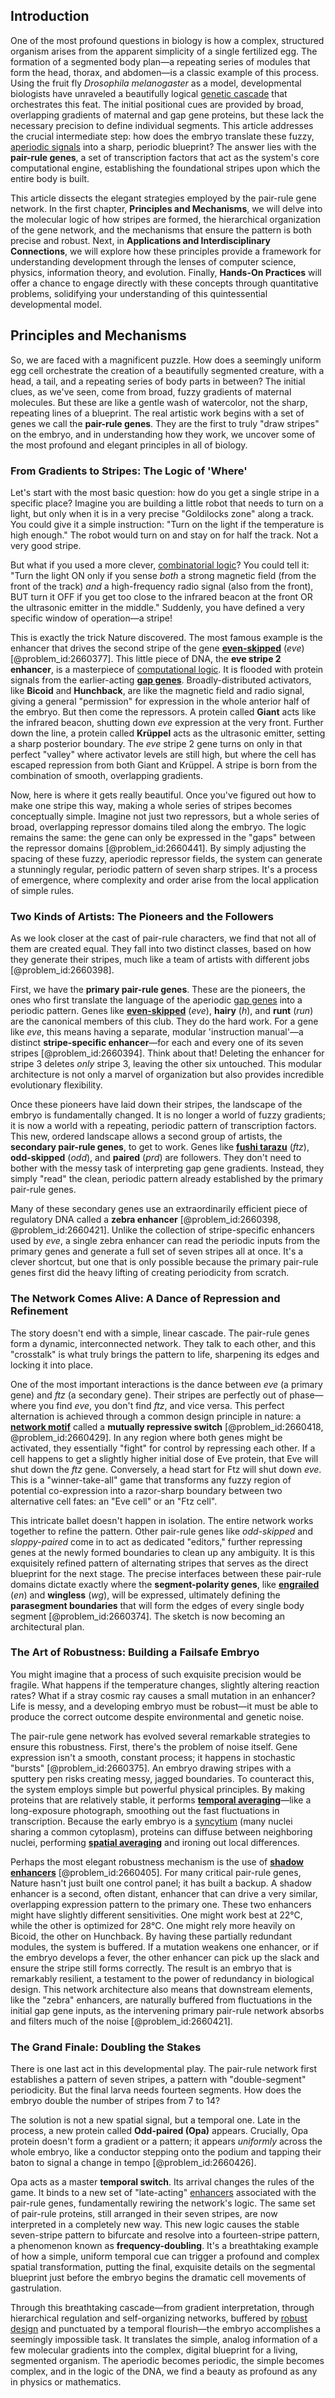 ## Introduction
One of the most profound questions in biology is how a complex, structured organism arises from the apparent simplicity of a single fertilized egg. The formation of a segmented body plan—a repeating series of modules that form the head, thorax, and abdomen—is a classic example of this process. Using the fruit fly *Drosophila melanogaster* as a model, developmental biologists have unraveled a beautifully logical [genetic cascade](@article_id:186336) that orchestrates this feat. The initial positional cues are provided by broad, overlapping gradients of maternal and gap gene proteins, but these lack the necessary precision to define individual segments. This article addresses the crucial intermediate step: how does the embryo translate these fuzzy, [aperiodic signals](@article_id:266031) into a sharp, periodic blueprint? The answer lies with the **pair-rule genes**, a set of transcription factors that act as the system's core computational engine, establishing the foundational stripes upon which the entire body is built.

This article dissects the elegant strategies employed by the pair-rule gene network. In the first chapter, **Principles and Mechanisms**, we will delve into the molecular logic of how stripes are formed, the hierarchical organization of the gene network, and the mechanisms that ensure the pattern is both precise and robust. Next, in **Applications and Interdisciplinary Connections**, we will explore how these principles provide a framework for understanding development through the lenses of computer science, physics, information theory, and evolution. Finally, **Hands-On Practices** will offer a chance to engage directly with these concepts through quantitative problems, solidifying your understanding of this quintessential developmental model.

## Principles and Mechanisms

So, we are faced with a magnificent puzzle. How does a seemingly uniform egg cell orchestrate the creation of a beautifully segmented creature, with a head, a tail, and a repeating series of body parts in between? The initial clues, as we've seen, come from broad, fuzzy gradients of maternal molecules. But these are like a gentle wash of watercolor, not the sharp, repeating lines of a blueprint. The real artistic work begins with a set of genes we call the **pair-rule genes**. They are the first to truly "draw stripes" on the embryo, and in understanding how they work, we uncover some of the most profound and elegant principles in all of biology.

### From Gradients to Stripes: The Logic of 'Where'

Let's start with the most basic question: how do you get a single stripe in a specific place? Imagine you are building a little robot that needs to turn on a light, but only when it is in a very precise "Goldilocks zone" along a track. You could give it a simple instruction: "Turn on the light if the temperature is high enough." The robot would turn on and stay on for half the track. Not a very good stripe.

But what if you used a more clever, [combinatorial logic](@article_id:264589)? You could tell it: "Turn the light ON only if you sense *both* a strong magnetic field (from the front of the track) *and* a high-frequency radio signal (also from the front), BUT turn it OFF if you get too close to the infrared beacon at the front OR the ultrasonic emitter in the middle." Suddenly, you have defined a very specific window of operation—a stripe!

This is exactly the trick Nature discovered. The most famous example is the enhancer that drives the second stripe of the gene **[even-skipped](@article_id:188120)** (*eve*) [@problem_id:2660377]. This little piece of DNA, the **eve stripe 2 enhancer**, is a masterpiece of [computational logic](@article_id:135757). It is flooded with protein signals from the earlier-acting **[gap genes](@article_id:185149)**. Broadly-distributed activators, like **Bicoid** and **Hunchback**, are like the magnetic field and radio signal, giving a general "permission" for expression in the whole anterior half of the embryo. But then come the repressors. A protein called **Giant** acts like the infrared beacon, shutting down *eve* expression at the very front. Further down the line, a protein called **Krüppel** acts as the ultrasonic emitter, setting a sharp posterior boundary. The *eve* stripe 2 gene turns on only in that perfect "valley" where activator levels are still high, but where the cell has escaped repression from both Giant and Krüppel. A stripe is born from the combination of smooth, overlapping gradients.

Now, here is where it gets really beautiful. Once you've figured out how to make one stripe this way, making a whole series of stripes becomes conceptually simple. Imagine not just two repressors, but a whole series of broad, overlapping repressor domains tiled along the embryo. The logic remains the same: the gene can only be expressed in the "gaps" between the repressor domains [@problem_id:2660441]. By simply adjusting the spacing of these fuzzy, aperiodic repressor fields, the system can generate a stunningly regular, periodic pattern of seven sharp stripes. It's a process of emergence, where complexity and order arise from the local application of simple rules.

### Two Kinds of Artists: The Pioneers and the Followers

As we look closer at the cast of pair-rule characters, we find that not all of them are created equal. They fall into two distinct classes, based on how they generate their stripes, much like a team of artists with different jobs [@problem_id:2660398].

First, we have the **primary pair-rule genes**. These are the pioneers, the ones who first translate the language of the aperiodic [gap genes](@article_id:185149) into a periodic pattern. Genes like **[even-skipped](@article_id:188120)** (*eve*), **hairy** (*h*), and **runt** (*run*) are the canonical members of this club. They do the hard work. For a gene like *eve*, this means having a separate, modular 'instruction manual'—a distinct **stripe-specific enhancer**—for each and every one of its seven stripes [@problem_id:2660394]. Think about that! Deleting the enhancer for stripe 3 deletes *only* stripe 3, leaving the other six untouched. This modular architecture is not only a marvel of organization but also provides incredible evolutionary flexibility.

Once these pioneers have laid down their stripes, the landscape of the embryo is fundamentally changed. It is no longer a world of fuzzy gradients; it is now a world with a repeating, periodic pattern of transcription factors. This new, ordered landscape allows a second group of artists, the **secondary pair-rule genes**, to get to work. Genes like **[fushi tarazu](@article_id:189366)** (*ftz*), **odd-skipped** (*odd*), and **paired** (*prd*) are followers. They don't need to bother with the messy task of interpreting gap gene gradients. Instead, they simply "read" the clean, periodic pattern already established by the primary pair-rule genes.

Many of these secondary genes use an extraordinarily efficient piece of regulatory DNA called a **zebra enhancer** [@problem_id:2660398, @problem_id:2660421]. Unlike the collection of stripe-specific enhancers used by *eve*, a single zebra enhancer can read the periodic inputs from the primary genes and generate a full set of seven stripes all at once. It's a clever shortcut, but one that is only possible because the primary pair-rule genes first did the heavy lifting of creating periodicity from scratch.

### The Network Comes Alive: A Dance of Repression and Refinement

The story doesn't end with a simple, linear cascade. The pair-rule genes form a dynamic, interconnected network. They talk to each other, and this "crosstalk" is what truly brings the pattern to life, sharpening its edges and locking it into place.

One of the most important interactions is the dance between *eve* (a primary gene) and *ftz* (a secondary gene). Their stripes are perfectly out of phase—where you find *eve*, you don't find *ftz*, and vice versa. This perfect alternation is achieved through a common design principle in nature: a **[network motif](@article_id:267651)** called a **mutually repressive switch** [@problem_id:2660418, @problem_id:2660429]. In any region where both genes might be activated, they essentially "fight" for control by repressing each other. If a cell happens to get a slightly higher initial dose of Eve protein, that Eve will shut down the *ftz* gene. Conversely, a head start for Ftz will shut down *eve*. This is a "winner-take-all" game that transforms any fuzzy region of potential co-expression into a razor-sharp boundary between two alternative cell fates: an "Eve cell" or an "Ftz cell".

This intricate ballet doesn't happen in isolation. The entire network works together to refine the pattern. Other pair-rule genes like *odd-skipped* and *sloppy-paired* come in to act as dedicated "editors," further repressing genes at the newly formed boundaries to clean up any ambiguity. It is this exquisitely refined pattern of alternating stripes that serves as the direct blueprint for the next stage. The precise interfaces between these pair-rule domains dictate exactly where the **segment-polarity genes**, like **[engrailed](@article_id:267616)** (*en*) and **wingless** (*wg*), will be expressed, ultimately defining the **parasegment boundaries** that will form the edges of every single body segment [@problem_id:2660374]. The sketch is now becoming an architectural plan.

### The Art of Robustness: Building a Failsafe Embryo

You might imagine that a process of such exquisite precision would be fragile. What happens if the temperature changes, slightly altering reaction rates? What if a stray cosmic ray causes a small mutation in an enhancer? Life is messy, and a developing embryo must be robust—it must be able to produce the correct outcome despite environmental and genetic noise.

The pair-rule gene network has evolved several remarkable strategies to ensure this robustness. First, there's the problem of noise itself. Gene expression isn't a smooth, constant process; it happens in stochastic "bursts" [@problem_id:2660375]. An embryo drawing stripes with a sputtery pen risks creating messy, jagged boundaries. To counteract this, the system employs simple but powerful physical principles. By making proteins that are relatively stable, it performs **[temporal averaging](@article_id:184952)**—like a long-exposure photograph, smoothing out the fast fluctuations in transcription. Because the early embryo is a [syncytium](@article_id:264944) (many nuclei sharing a common cytoplasm), proteins can diffuse between neighboring nuclei, performing **[spatial averaging](@article_id:203005)** and ironing out local differences.

Perhaps the most elegant robustness mechanism is the use of **[shadow enhancers](@article_id:181842)** [@problem_id:2660405]. For many critical pair-rule genes, Nature hasn't just built one control panel; it has built a backup. A shadow enhancer is a second, often distant, enhancer that can drive a very similar, overlapping expression pattern to the primary one. These two enhancers might have slightly different sensitivities. One might work best at 22°C, while the other is optimized for 28°C. One might rely more heavily on Bicoid, the other on Hunchback. By having these partially redundant modules, the system is buffered. If a mutation weakens one enhancer, or if the embryo develops a fever, the other enhancer can pick up the slack and ensure the stripe still forms correctly. The result is an embryo that is remarkably resilient, a testament to the power of redundancy in biological design. This network architecture also means that downstream elements, like the "zebra" enhancers, are naturally buffered from fluctuations in the initial gap gene inputs, as the intervening primary pair-rule network absorbs and filters much of the noise [@problem_id:2660421].

### The Grand Finale: Doubling the Stakes

There is one last act in this developmental play. The pair-rule network first establishes a pattern of seven stripes, a pattern with "double-segment" periodicity. But the final larva needs fourteen segments. How does the embryo double the number of stripes from 7 to 14?

The solution is not a new spatial signal, but a temporal one. Late in the process, a new protein called **Odd-paired (Opa)** appears. Crucially, Opa protein doesn't form a gradient or a pattern; it appears *uniformly* across the whole embryo, like a conductor stepping onto the podium and tapping their baton to signal a change in tempo [@problem_id:2660426].

Opa acts as a master **temporal switch**. Its arrival changes the rules of the game. It binds to a new set of "late-acting" [enhancers](@article_id:139705) associated with the pair-rule genes, fundamentally rewiring the network's logic. The same set of pair-rule proteins, still arranged in their seven stripes, are now interpreted in a completely new way. This new logic causes the stable seven-stripe pattern to bifurcate and resolve into a fourteen-stripe pattern, a phenomenon known as **frequency-doubling**. It's a breathtaking example of how a simple, uniform temporal cue can trigger a profound and complex spatial transformation, putting the final, exquisite details on the segmental blueprint just before the embryo begins the dramatic cell movements of gastrulation.

Through this breathtaking cascade—from gradient interpretation, through hierarchical regulation and self-organizing networks, buffered by [robust design](@article_id:268948) and punctuated by a temporal flourish—the embryo accomplishes a seemingly impossible task. It translates the simple, analog information of a few molecular gradients into the complex, digital blueprint for a living, segmented organism. The aperiodic becomes periodic, the simple becomes complex, and in the logic of the DNA, we find a beauty as profound as any in physics or mathematics.